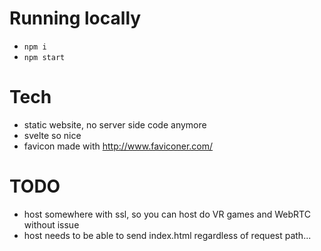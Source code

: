 # Running locally

- `npm i`
- `npm start`

# Tech

- static website, no server side code anymore
- svelte so nice
- favicon made with http://www.faviconer.com/

# TODO

- host somewhere with ssl, so you can host do VR games and WebRTC without issue
- host needs to be able to send index.html regardless of request path...